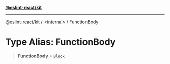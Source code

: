 [**@eslint-react/kit**](../../README.md)

***

[@eslint-react/kit](../../README.md) / [\<internal\>](../README.md) / FunctionBody

# Type Alias: FunctionBody

> **FunctionBody** = [`Block`](../interfaces/Block.md)
